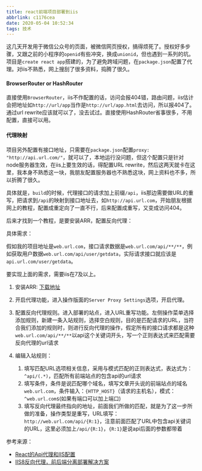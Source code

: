 ```yaml
---
title: react前端项目部署到iis
abbrlink: c1176cea
date: 2020-05-04 10:52:34
tags: 技术
---
```


这几天开发用于微信公众号的页面，被微信网页授权，搞得烦死了。授权好多步骤，又跟之前的小程序的`openid`有些冲突，换成`unionid`，但也遇到一系列的坑。项目是`create react app`搭建的，为了避免跨域问题，在`package.json`配置了代理。对iis不熟悉，网上搜刮了很多资料，捣腾了很久。

<!-- more -->

#### BrowserRouter or HashRouter

直接使用`BrowserRouter`，iis不作配置的话，访问会报404错，路由问题，iis估计会把地址如`http://url/app`当作是`http://url/app.html`去访问，所以报404了。通过url rewrite应该就可以了，没去试过。直接使用HashRouter省事很多，不用配置，直接可以用。

#### 代理映射

项目另外配置有接口地址，只需要在`package.json`配置`proxy: "http://api.url.com/"`，就可以了，本地运行没问题，但这个配置只是针对node服务器生效，在iis上要生效的话，得配置URL rewrite，然后这两天就卡在这里，我本身不熟悉这一块，我朋友配置服务器也不熟悉这块，网上资料也不多，所以折腾了很久。

具体就是，`build`的时候，代理接口的请求加上前缀`/api`，iis那边需要做URL的重写，把请求到`/api`的映射到接口地址去，如`http://api.url.com`，开始朋友根据网上的教程，配置成重定向了一直不行，后来配置成重写，又变成访问404。

后来才找到一个教程，是要安装ARR，配置反向代理：

具体需求：

假如我的项目地址是`web.url.com`，接口请求数据是`web.url.com/api/**/**`，例如获取用户数据`web.url.com/api/user/getdata`，实际请求接口就应该是`api.url.com/user/getdata`。

要实现上面的需求，需要iis在7及以上。

1. 安装ARR: [下载地址](http://www.iis.net/downloads/microsoft/application-request-routing)

2. 开启代理功能，进入操作版面的`Server Proxy Settings`选项，开启代理。

3. 配置反向代理规则。进入部署的站点，进入URL重写功能。左侧操作菜单选择添加规则，新建一条入站规则，选择空白规则，目的是匹配请求的URL，当符合我们添加的规则时，则进行反向代理的操作，假定所有的接口请求都是这种`web.url.com/api/**/**`以api这个关键词开头，写一个正则表达式来匹配需要反向代理的url请求     

4. 编辑入站规则：
   1. 填写匹配URL选项相关信息，采用与模式匹配的正则表达式，表达式为：`^api/(.*)`，匹配所有前端站点的包含api的url请求
   2. 填写条件，条件是说匹配哪个域名，填写文章开头说的前端站点的域名`web.url.com`，条件输入：`{HTTP_HOST}`（请求的主机名），模式：`^web.url.com$`(如果有端口可以加上端口)
   3. 填写反向代理最终指向的地址，前面我们所做的匹配，就是为了这一步所做的准备，操作类型是重写，URL填写：`http://web.url.com/api/{R:1}`，注意前面匹配了URL中包含api关键词的URL，这里必须加上`/api/{R:1}`，`{R:1}`是说api后面的参数都带着

参考来源：
- [React的Api代理和IIS配置](https://www.cnblogs.com/scudfly/p/11765282.html)
- [IIS8反向代理，前后端分离部署解决方案](https://blog.csdn.net/u010696334/article/details/98944294)